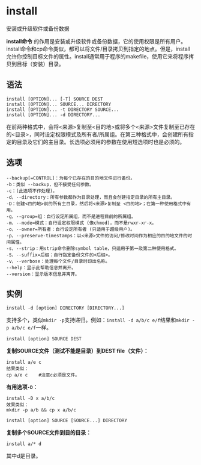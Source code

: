 # install

安装或升级软件或备份数据


**install命令** 的作用是安装或升级软件或备份数据，它的使用权限是所有用户。install命令和cp命令类似，都可以将文件/目录拷贝到指定的地点。但是，install允许你控制目标文件的属性。install通常用于程序的makefile，使用它来将程序拷贝到目标（安装）目录。

##  语法

```
install [OPTION]... [-T] SOURCE DEST
install [OPTION]... SOURCE... DIRECTORY
install [OPTION]... -t DIRECTORY SOURCE...
install [OPTION]... -d DIRECTORY...
```

在前两种格式中，会将<来源>复制至<目的地>或将多个<来源>文件复制至已存在的<目录>，同时设定权限模式及所有者/所属组。在第三种格式中，会创建所有指定的目录及它们的主目录。长选项必须用的参数在使用短选项时也是必须的。

##  选项

```
--backup[=CONTROL]：为每个已存在的目的地文件进行备份。
-b：类似 --backup，但不接受任何参数。
-c：(此选项不作处理)。
-d，--directory：所有参数都作为目录处理，而且会创建指定目录的所有主目录。
-D：创建<目的地>前的所有主目录，然后将<来源>复制至 <目的地>；在第一种使用格式中有用。
-g，--group=组：自行设定所属组，而不是进程目前的所属组。
-m，--mode=模式：自行设定权限模式 (像chmod)，而不是rwxr-xr-x。
-o，--owner=所有者：自行设定所有者 (只适用于超级用户)。
-p，--preserve-timestamps：以<来源>文件的访问/修改时间作为相应的目的地文件的时间属性。
-s，--strip：用strip命令删除symbol table，只适用于第一及第二种使用格式。
-S，--suffix=后缀：自行指定备份文件的<后缀>。
-v，--verbose：处理每个文件/目录时印出名称。
--help：显示此帮助信息并离开。
--version：显示版本信息并离开。
```

##  实例

```
install -d [option] DIRECTORY [DIRECTORY...]
```

支持多个，类似`mkdir -p`支持递归。例如：`install -d a/b/c e/f`结果和`mkdir -p a/b/c e/f`一样。

```
install [option] SOURCE DEST
```

 **复制SOURCE文件（测试不能是目录）到DEST file（文件）：** 

```
install a/e c
结果类似：
cp a/e c    #注意c必须是文件。
```

 **有用选项`-D`：** 

```
install -D x a/b/c
效果类似：
mkdir -p a/b && cp x a/b/c
```

```
install [option] SOURCE [SOURCE...] DIRECTORY
```

 **复制多个SOURCE文件到目的目录：** 

```
install a/* d
```

其中d是目录。



